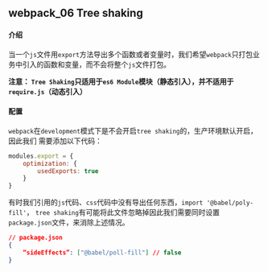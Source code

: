 ## webpack_06 Tree shaking

#### 介绍

​	当一个`js`文件用`export`方法导出多个函数或者变量时，我们希望`webpack`只打包业务中引入的函数和变量，而不会将整个`js`文件打包。

**注意： `Tree Shaking`只适用于`es6 Module`模块（静态引入），并不适用于`require.js`（动态引入）**

#### 配置

`webpack`在`development`模式下是不会开启`tree shaking`的，生产环境默认开启，因此我们 需要添加以下代码：

```js
modules.export = {
    optimization: {
 		usedExports: true       
    }
}
```

有时我们引用的`js`代码、`css`代码中没有导出任何东西，`import '@babel/poly-fill'`， `tree shaking`有可能将此文件忽略掉因此我们需要同时设置`package.json`文件，来消除上述情况。  

```json 
// package.json
{
    “sideEffects”: ["@babel/poll-fill"] // false
}
```


